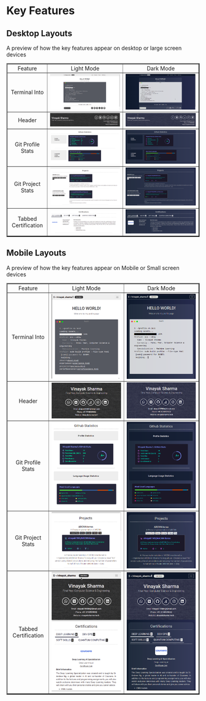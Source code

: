 # Key Features

## Desktop Layouts
A preview of how the key features appear on desktop or large screen devices

<center>
<table border=2>
    <tr>
        <td><center>Feature</center></td>
        <td><center>Light Mode</center></td>
        <td><center>Dark Mode</center></td>
    </tr>
    <tr>
        <td><center>Terminal Into</center></td>
    	<td>
    		<center><img src="./Term/Light_Term.png"></center>
    	</td>
    	<td>
    		<center><img src="./Term/Dark_Term.png"></center>
    	</td>
    </tr>
    <tr>
        <td><center>Header</center></td>
    	<td>
    		<center><img src="./Header/LightMode.png"></center>
    	</td>
    	<td>
    		<center><img src="./Header/DarkMode.png"></center>
    	</td>
    </tr>
    <tr>
        <td><center>Git Profile Stats</center></td>
    	<td>
    		<center><img src="./gitstats/Light.png"></center>
    	</td>
    	<td>
    		<center><img src="./gitstats/Dark.png"></center>
    	</td>
    </tr>
    <tr>
        <td><center>Git Project Stats</center></td>
    	<td>
    		<center><img src="./ProjectStats/Light.png"></center>
    	</td>
    	<td>
    		<center><img src="./ProjectStats/Dark.png"></center>
    	</td>
    </tr>
    <tr>
        <td><center>Tabbed Certification</center></td>
    	<td>
    		<center><img src="./Tabbed/Tabbed_Light.png"></center>
    	</td>
    	<td>
    		<center><img src="./Tabbed/Tabbed_Dark.png"></center>
    	</td>
    </tr>
</table>
</center>

## Mobile Layouts
A preview of how the key features appear on Mobile or Small screen devices

<center>
<table border=2>
    <tr>
        <td><center>Feature</center></td>
        <td><center>Light Mode</center></td>
        <td><center>Dark Mode</center></td>
    </tr>
    <tr>
        <td><center>Terminal Into</center></td>
    	<td>
    		<center><img src="./Term/Mobile_Light.png"></center>
    	</td>
    	<td>
    		<center><img src="./Term/Mobile_dark.png"></center>
    	</td>
    </tr>
    <tr>
        <td><center>Header</center></td>
    	<td>
    		<center><img src="./Header/Mobile_light.png"></center>
    	</td>
    	<td>
    		<center><img src="./Header/Mobile_dark.png"></center>
    	</td>
    </tr>
    <tr>
        <td><center>Git Profile Stats</center></td>
    	<td>
    		<center><img src="./gitstats/Mobile_light.png"></center>
    	</td>
    	<td>
    		<center><img src="./gitstats/Mobile_dark.png"></center>
    	</td>
    </tr>
    <tr>
        <td><center>Git Project Stats</center></td>
    	<td>
    		<center><img src="./ProjectStats/Mobile_light.png"></center>
    	</td>
    	<td>
    		<center><img src="./ProjectStats/Mobile_dark.png"></center>
    	</td>
    </tr>
    <tr>
        <td><center>Tabbed Certification</center></td>
    	<td>
    		<center><img src="./Tabbed/Tabbed_mobile.png"></center>
    	</td>
    	<td>
    		<center><img src="./Tabbed/Tabbed_mobile_dark.png"></center>
    	</td>
    </tr>
</table>
</center>